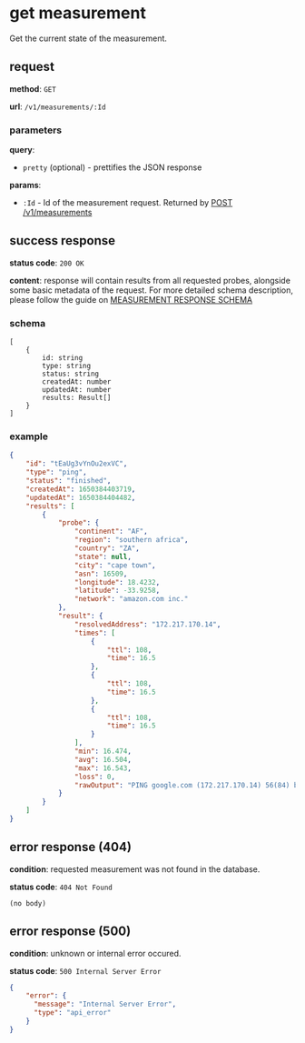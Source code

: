 # get measurement

Get the current state of the measurement.

## request

**method**: `GET`

**url**: `/v1/measurements/:Id`

### parameters

**query**: 
- `pretty` (optional) - prettifies the JSON response

**params**:
- `:Id` - Id of the measurement request. Returned by [POST /v1/measurements](./post-create.md)

## success response

**status code**: `200 OK`

**content**: response will contain results from all requested probes, alongside some basic metadata of the request. For more detailed schema description, please follow the guide on [MEASUREMENT RESPONSE SCHEMA](./schema/measurement-response.md)

### schema

```
[
    {
        id: string
        type: string
        status: string
        createdAt: number
        updatedAt: number
        results: Result[]
    }
]
```

### example

```json
{
    "id": "tEaUg3vYnOu2exVC",
    "type": "ping",
    "status": "finished",
    "createdAt": 1650384403719,
    "updatedAt": 1650384404482,
    "results": [
        {
            "probe": {
                "continent": "AF",
                "region": "southern africa",
                "country": "ZA",
                "state": null,
                "city": "cape town",
                "asn": 16509,
                "longitude": 18.4232,
                "latitude": -33.9258,
                "network": "amazon.com inc."
            },
            "result": {
                "resolvedAddress": "172.217.170.14",
                "times": [
                    {
                        "ttl": 108,
                        "time": 16.5
                    },
                    {
                        "ttl": 108,
                        "time": 16.5
                    },
                    {
                        "ttl": 108,
                        "time": 16.5
                    }
                ],
                "min": 16.474,
                "avg": 16.504,
                "max": 16.543,
                "loss": 0,
                "rawOutput": "PING google.com (172.217.170.14) 56(84) bytes of data.\n64 bytes from 172.217.170.14: icmp_seq=1 ttl=108 time=16.5 ms\n64 bytes from 172.217.170.14: icmp_seq=2 ttl=108 time=16.5 ms\n64 bytes from 172.217.170.14: icmp_seq=3 ttl=108 time=16.5 ms\n\n--- google.com ping statistics ---\n3 packets transmitted, 3 received, 0% packet loss, time 402ms\nrtt min/avg/max/mdev = 16.474/16.504/16.543/0.028 ms"
            }
        }
    ]
}
```

## error response (404)

**condition**: requested measurement was not found in the database.

**status code**: `404 Not Found`

```
(no body)
```

## error response (500)

**condition**: unknown or internal error occured.

**status code**: `500 Internal Server Error`

```json
{
    "error": {
      "message": "Internal Server Error",
      "type": "api_error"
    }
}
```
